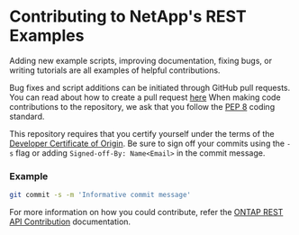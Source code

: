 # Contributing to NetApp's REST Examples

Adding new example scripts, improving documentation, fixing bugs, or writing tutorials are all examples of
helpful contributions.

Bug fixes and script additions can be initiated through GitHub pull requests. You can read about how to create a
pull request [here](https://help.github.com/en/github/collaborating-with-issues-and-pull-requests/creating-a-pull-request-from-a-fork)
When making code contributions to the repository, we ask that you follow the [PEP 8](https://www.python.org/dev/peps/pep-0008)
coding standard.

This repository requires that you certify yourself under the terms of the [Developer Certificate of Origin](https://developercertificate.org/).
Be sure to sign off your commits using the `-s` flag or adding `Signed-off-By: Name<Email>` in the commit message.

### Example
```bash
git commit -s -m 'Informative commit message'
```
For more information on how you could contribute, refer the [ONTAP REST API Contribution](https://github.com/NetApp/ontap-rest-python/wiki/contributing_to_ontaprestapi) documentation. 
